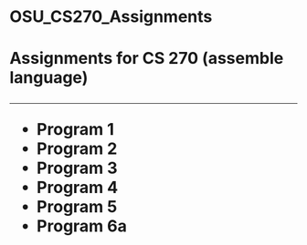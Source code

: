 # OSU_CS270_Assignments
<h1>Assignments for CS 270 (assemble language)
<hr>
<ul>
<li>Program 1</li>

<li>Program 2</li>

<li>Program 3</li>

<li>Program 4</li>

<li>Program 5</li>

<li>Program 6a</li>
</ul>
